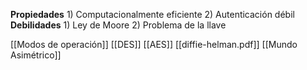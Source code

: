 
**Propiedades**
	1) Computacionalmente eficiente
	2) Autenticación débil
**Debilidades**
	1)  Ley de Moore
	2)  Problema de la llave


[[Modos de operación]]
[[DES]]
[[AES]]
[[diffie-helman.pdf]]
[[Mundo Asimétrico]]